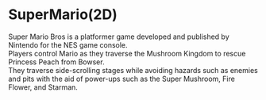 # SuperMario(2D)
Super Mario Bros is a platformer game developed and published by Nintendo for the NES game console. <br/>
Players control Mario as they traverse the Mushroom Kingdom to rescue Princess Peach from Bowser. <br/>
They traverse side-scrolling stages while avoiding hazards such as enemies and pits with the aid of power-ups such as the Super Mushroom, Fire Flower, and Starman.